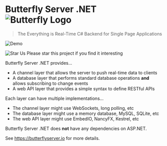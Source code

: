 # Butterfly Server .NET ![Butterfly Logo](https://raw.githubusercontent.com/firesharkstudios/butterfly-server-dotnet/master/img/logo-40x40.png) 

> The Everything is Real-Time C# Backend for Single Page Applications

![Demo](https://raw.githubusercontent.com/firesharkstudios/butterfly-server-dotnet/master/img/simple-chat-demo.gif) 

![Star Us](https://raw.githubusercontent.com/firesharkstudios/butterfly-server-dotnet/master/img/yellow-star-16x16.png) Please star this project if you find it interesting

Butterfly Server .NET provides...

- A channel layer that allows the server to push real-time data to clients
- A database layer that performs standard database operations **and** allows subscribing to change events
- A web API layer that provides a simple syntax to define RESTful APIs

Each layer can have multiple implementations...

- The channel layer might use WebSockets, long polling, etc
- The database layer might use a memory database, MySQL, SQLite, etc
- The web API layer might use EmbedIO, NancyFX, Kestrel, etc

Butterfly Server .NET does **not** have any dependencies on ASP.NET.

See https://butterflyserver.io for more details.